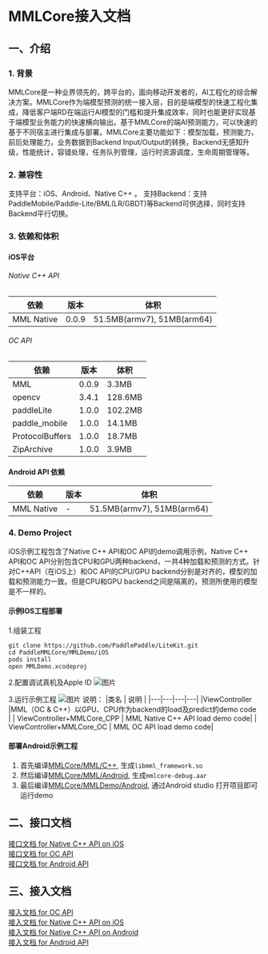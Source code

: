 # MMLCore接入文档
## 一、介绍
### 1. 背景
MMLCore是一种业界领先的，跨平台的，面向移动开发者的，AI工程化的综合解决方案。MMLCore作为端模型预测的统一接入层，目的是端模型的快速工程化集成，降低客户端RD在端运行AI模型的门槛和提升集成效率，同时也能更好实现基于端模型业务能力的快速横向输出。基于MMLCore的端AI预测能力，可以快速的基于不同宿主进行集成与部署。MMLCore主要功能如下：模型加载，预测能力，前后处理能力，业务数据到Backend Input/Output的转换，Backend无感知升级，性能统计，容错处理，任务队列管理，运行时资源调度，生命周期管理等。


### 2. 兼容性
支持平台：iOS、Android、Native C++ 。
支持Backend：支持PaddleMobile/Paddle-Lite/BML(LR/GBDT)等Backend可供选择，同时支持Backend平行切换。 


### 3. 依赖和体积
#### iOS平台
###### Native C++ API

| 依赖 | 版本 | 体积 | 
|---|---|---|
| MML Native | 0.0.9 | 51.5MB(armv7), 51MB(arm64) |

###### OC API
|依赖| 版本|体积 | 
|---|---|---|
|MML|0.0.9|3.3MB|
|opencv|3.4.1|128.6MB|
|paddleLite|1.0.0|102.2MB|
|paddle_mobile|1.0.0|14.1MB|
|ProtocolBuffers|1.0.0|18.7MB|
|ZipArchive|1.0.0|3.9MB|


#### Android API 依赖
|依赖|版本| 体积 | 
|---|---|---|
| MML Native|-|51.5MB(armv7), 51MB(arm64) |

### 4. Demo Project
iOS示例工程包含了Native C++ API和OC API的demo调用示例，Native C++ API和OC API分别包含CPU和GPU两种backend，一共4种加载和预测的方式。针对C++API（在iOS上）和OC API的CPU/GPU backend分别是对齐的，模型的加载和预测能力一致。但是CPU和GPU backend之间是隔离的，预测所使用的模型是不一样的。

#### 示例IOS工程部署
1.组装工程 
```
git clone https://github.com/PaddlePaddle/LiteKit.git
cd PaddleMMLCore/MMLDemo/iOS
pods install
open MMLDemo.xcodeproj
```
2.配置调试真机及Apple ID
![图片](https://agroup-bos-bj.cdn.bcebos.com/bj-afca654008a9396cf3c9f219867eae4f219418af)

3.运行示例工程
![图片](https://agroup-bos-bj.cdn.bcebos.com/bj-38ae6dc1d29f975995e990ed09e93b0bb7d0f115)
说明：
|类名 | 说明 | 
|---|---|---|---|
|ViewController |MML（OC & C++）以GPU、CPU作为backend的load及predict的demo code |
| ViewController+MMLCore_CPP | MML Native C++ API load demo code|
| ViewController+MMLCore_OC | MML OC API load demo code|

#### 部署Android示例工程  
1. 首先编译[MMLCore/MML/C++](MMLKit/C%2B%2B/README.md), 生成`libmml_framework.so`
2. 然后编译[MMLCore/MML/Android](MML/Android/README.md), 生成`mmlcore-debug.aar`
3. 最后编译[MMLCore/MMLDemo/Android](MMLDemo/Android/README.md), 通过Android studio 打开项目即可运行demo

## 二、接口文档
[接口文档 for Native C++ API on iOS](http://agroup.baidu.com/wangzhiyong04/md/article/3455104)
<br>
[接口文档 for OC API ](http://agroup.baidu.com/wangzhiyong04/md/article/3461715)
<br>
[接口文档 for Android API ]()

## 三、接入文档
[接入文档 for OC API ](http://agroup.baidu.com/wangzhiyong04/md/article/3460708)
<br>
[接入文档 for Native C++ API on iOS](http://agroup.baidu.com/wangzhiyong04/md/article/3460370)
<br>
[接入文档 for Native C++ API on Android]()
<br>
[接入文档 for Android API ]()




